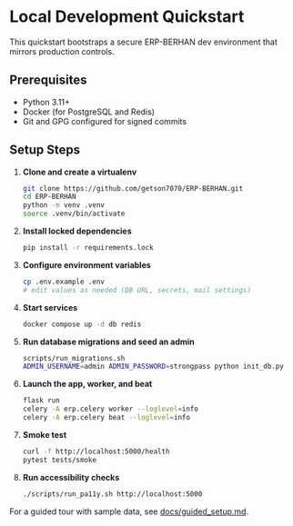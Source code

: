 # Local Development Quickstart

This quickstart bootstraps a secure ERP-BERHAN dev environment that mirrors production controls.

## Prerequisites
- Python 3.11+
- Docker (for PostgreSQL and Redis)
- Git and GPG configured for signed commits

## Setup Steps
1. **Clone and create a virtualenv**
   ```bash
   git clone https://github.com/getson7070/ERP-BERHAN.git
   cd ERP-BERHAN
   python -m venv .venv
   source .venv/bin/activate
   ```
2. **Install locked dependencies**
   ```bash
   pip install -r requirements.lock
   ```
3. **Configure environment variables**
   ```bash
   cp .env.example .env
   # edit values as needed (DB URL, secrets, mail settings)
   ```
4. **Start services**
   ```bash
   docker compose up -d db redis
   ```
5. **Run database migrations and seed an admin**
   ```bash
   scripts/run_migrations.sh
   ADMIN_USERNAME=admin ADMIN_PASSWORD=strongpass python init_db.py
   ```
6. **Launch the app, worker, and beat**
   ```bash
   flask run
   celery -A erp.celery worker --loglevel=info
   celery -A erp.celery beat --loglevel=info
   ```
7. **Smoke test**
   ```bash
   curl -f http://localhost:5000/health
   pytest tests/smoke
   ```
8. **Run accessibility checks**
   ```bash
   ./scripts/run_pa11y.sh http://localhost:5000
   ```

For a guided tour with sample data, see [docs/guided_setup.md](guided_setup.md).
